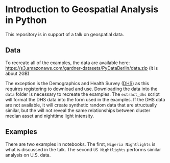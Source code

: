 # Introduction to Geospatial Analysis in Python

This repository is in support of a talk on geospatial data.

## Data

To recreate all of the examples, the data are available here: https://s3.amazonaws.com/gardner-datasets/PyDataBerlin/data.zip (it is about 2GB)

The exception is the Demographics and Health Survey ([DHS](https://www.dhsprogram.com/)) as this requires registering to download and use. Downloading the data into the `data` folder is necessary to recreate the examples. The `extract_dhs` script will format the DHS data into the form used in the examples. If the DHS data are not available, it will create synthetic random data that are structually similar, but the will not reveal the same relationships between cluster median asset and nighttime light intensity.

## Examples

There are two examples in notebooks. The first, `Nigeria Nightlights` is what is discussed in the talk. The second `US Nightlights` performs similar analysis on U.S. data. 
